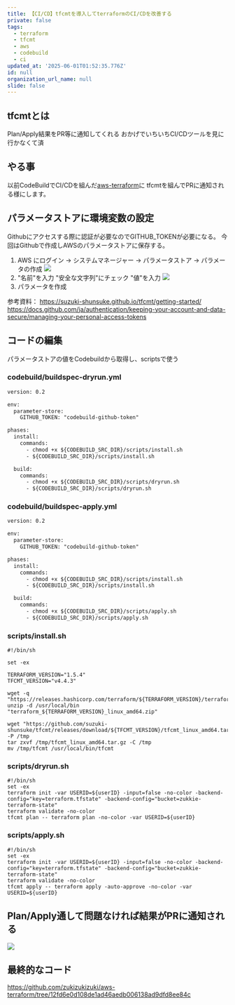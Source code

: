 ```yaml
---
title: 【CI/CD】tfcmtを導入してterraformのCI/CDを改善する
private: false
tags:
  - terraform
  - tfcmt
  - aws
  - codebuild
  - ci
updated_at: '2025-06-01T01:52:35.776Z'
id: null
organization_url_name: null
slide: false
---
```


## tfcmtとは
Plan/Apply結果をPR等に通知してくれる
おかげでいちいちCI/CDツールを見に行かなくて済

## やる事
以前CodeBuildでCI/CDを組んだ[aws-terraform](https://zukkie.link/terraform-v1-5-0%e3%81%a7%e8%bf%bd%e5%8a%a0%e3%81%95%e3%82%8c%e3%81%9fimport%e3%83%96%e3%83%ad%e3%83%83%e3%82%af%e3%82%92%e4%bd%bf%e3%81%a3%e3%81%a6%e3%81%bf%e3%82%8b/)に
tfcmtを組んでPRに通知される様にします。

## パラメータストアに環境変数の設定
Githubにアクセスする際に認証が必要なのでGITHUB_TOKENが必要になる。
今回はGithubで作成しAWSのパラメータストアに保存する。

1. AWS にログイン → システムマネージャー → パラメータストア → パラメータの作成
![](https://storage.googleapis.com/zenn-user-upload/f1231c6fe913-20230809.png)
2. "名前"を入力
"安全な文字列"にチェック
"値"を入力
![](https://storage.googleapis.com/zenn-user-upload/b39d7e7fd234-20230809.png)
3. パラメータを作成

参考資料：
https://suzuki-shunsuke.github.io/tfcmt/getting-started/
https://docs.github.com/ja/authentication/keeping-your-account-and-data-secure/managing-your-personal-access-tokens


## コードの編集

パラメータストアの値をCodebuildから取得し、scriptsで使う

### codebuild/buildspec-dryrun.yml

```diff
version: 0.2

env:
  parameter-store:
    GITHUB_TOKEN: "codebuild-github-token"

phases:
  install:
    commands:
      - chmod +x ${CODEBUILD_SRC_DIR}/scripts/install.sh
      - ${CODEBUILD_SRC_DIR}/scripts/install.sh

  build:
    commands:
      - chmod +x ${CODEBUILD_SRC_DIR}/scripts/dryrun.sh
      - ${CODEBUILD_SRC_DIR}/scripts/dryrun.sh
```

### codebuild/buildspec-apply.yml

```diff
version: 0.2

env:
  parameter-store:
    GITHUB_TOKEN: "codebuild-github-token"

phases:
  install:
    commands:
      - chmod +x ${CODEBUILD_SRC_DIR}/scripts/install.sh
      - ${CODEBUILD_SRC_DIR}/scripts/install.sh

  build:
    commands:
      - chmod +x ${CODEBUILD_SRC_DIR}/scripts/apply.sh
      - ${CODEBUILD_SRC_DIR}/scripts/apply.sh
```

### scripts/install.sh

```
#!/bin/sh

set -ex

TERRAFORM_VERSION="1.5.4"
TFCMT_VERSION="v4.4.3"

wget -q "https://releases.hashicorp.com/terraform/${TERRAFORM_VERSION}/terraform_${TERRAFORM_VERSION}_linux_amd64.zip"
unzip -d /usr/local/bin "terraform_${TERRAFORM_VERSION}_linux_amd64.zip"

wget "https://github.com/suzuki-shunsuke/tfcmt/releases/download/${TFCMT_VERSION}/tfcmt_linux_amd64.tar.gz" -P /tmp
tar zxvf /tmp/tfcmt_linux_amd64.tar.gz -C /tmp
mv /tmp/tfcmt /usr/local/bin/tfcmt
```

### scripts/dryrun.sh

```
#!/bin/sh
set -ex
terraform init -var USERID=${userID} -input=false -no-color -backend-config="key=terraform.tfstate" -backend-config="bucket=zukkie-terraform-state"
terraform validate -no-color
tfcmt plan -- terraform plan -no-color -var USERID=${userID}
```

### scripts/apply.sh

```
#!/bin/sh
set -ex
terraform init -var USERID=${userID} -input=false -no-color -backend-config="key=terraform.tfstate" -backend-config="bucket=zukkie-terraform-state"
terraform validate -no-color
tfcmt apply -- terraform apply -auto-approve -no-color -var USERID=${userID}
```

## Plan/Apply通して問題なければ結果がPRに通知される
![](https://storage.googleapis.com/zenn-user-upload/49940fc12c10-20230809.png)

## 最終的なコード

https://github.com/zukizukizuki/aws-terraform/tree/12fd6e0d108de1ad46aedb006138ad9dfd8ee84c
